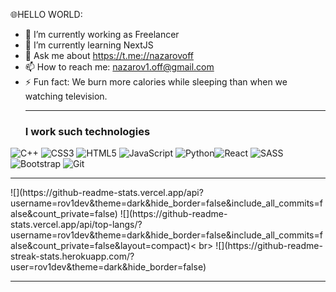 🌐HELLO WORLD:

- 🔭 I’m currently working as Freelancer 
- 🌱 I’m currently learning NextJS
- 💬 Ask me about https://t.me://nazarovoff
- 📫 How to reach me: nazarov1.off@gmail.com
- ⚡ Fun fact: We burn more calories while sleeping than when we watching television.
  <hr>
  <h3>I work such technologies</h3>
![C++](https://img.shields.io/badge/c++-%2300599C.svg?style=for-the-badge&logo=c%2B%2B&logoColor=white) ![CSS3](https://img.shields.io/badge/css3-%231572B6.svg?style=for-the-badge&logo=css3&logoColor=white) ![HTML5](https://img.shields.io/badge/html5-%23E34F26.svg?style=for-the-badge&logo=html5&logoColor=white) ![JavaScript](https://img.shields.io/badge/javascript-%23323330.svg?style=for-the-badge&logo=javascript&logoColor=%23F7DF1E) ![Python](https://img.shields.io/badge/python-3670A0?style=for-the-badge&logo=python&logoColor=ffdd54)![React](https://img.shields.io/badge/react-%2320232a.svg?style=for-the-badge&logo=react&logoColor=%2361DAFB) ![SASS](https://img.shields.io/badge/SASS-hotpink.svg?style=for-the-badge&logo=SASS&logoColor=white) ![Bootstrap](https://img.shields.io/badge/bootstrap-%238511FA.svg?style=for-the-badge&logo=bootstrap&logoColor=white) ![Git](https://img.shields.io/badge/git-%23F05033.svg?style=for-the-badge&logo=git&logoColor=white)
<hr />
![](https://github-readme-stats.vercel.app/api?username=rov1dev&theme=dark&hide_border=false&include_all_commits=false&count_private=false)
![](https://github-readme-stats.vercel.app/api/top-langs/?username=rov1dev&theme=dark&hide_border=false&include_all_commits=false&count_private=false&layout=compact)< br>
![](https://github-readme-streak-stats.herokuapp.com/?user=rov1dev&theme=dark&hide_border=false) <br>
<hr>
